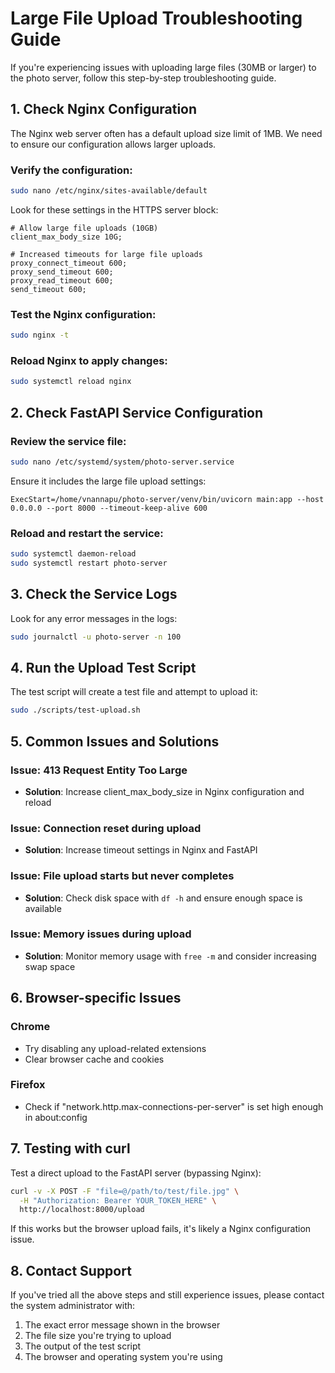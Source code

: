 # Large File Upload Troubleshooting Guide

If you're experiencing issues with uploading large files (30MB or larger) to the photo server, follow this step-by-step troubleshooting guide.

## 1. Check Nginx Configuration

The Nginx web server often has a default upload size limit of 1MB. We need to ensure our configuration allows larger uploads.

### Verify the configuration:

```bash
sudo nano /etc/nginx/sites-available/default
```

Look for these settings in the HTTPS server block:
```
# Allow large file uploads (10GB)
client_max_body_size 10G;

# Increased timeouts for large file uploads
proxy_connect_timeout 600;
proxy_send_timeout 600;
proxy_read_timeout 600;
send_timeout 600;
```

### Test the Nginx configuration:

```bash
sudo nginx -t
```

### Reload Nginx to apply changes:

```bash
sudo systemctl reload nginx
```

## 2. Check FastAPI Service Configuration

### Review the service file:

```bash
sudo nano /etc/systemd/system/photo-server.service
```

Ensure it includes the large file upload settings:
```
ExecStart=/home/vnannapu/photo-server/venv/bin/uvicorn main:app --host 0.0.0.0 --port 8000 --timeout-keep-alive 600
```

### Reload and restart the service:

```bash
sudo systemctl daemon-reload
sudo systemctl restart photo-server
```

## 3. Check the Service Logs

Look for any error messages in the logs:

```bash
sudo journalctl -u photo-server -n 100
```

## 4. Run the Upload Test Script

The test script will create a test file and attempt to upload it:

```bash
sudo ./scripts/test-upload.sh
```

## 5. Common Issues and Solutions

### Issue: 413 Request Entity Too Large
- **Solution**: Increase client_max_body_size in Nginx configuration and reload

### Issue: Connection reset during upload
- **Solution**: Increase timeout settings in Nginx and FastAPI

### Issue: File upload starts but never completes
- **Solution**: Check disk space with `df -h` and ensure enough space is available

### Issue: Memory issues during upload
- **Solution**: Monitor memory usage with `free -m` and consider increasing swap space

## 6. Browser-specific Issues

### Chrome
- Try disabling any upload-related extensions
- Clear browser cache and cookies

### Firefox
- Check if "network.http.max-connections-per-server" is set high enough in about:config

## 7. Testing with curl

Test a direct upload to the FastAPI server (bypassing Nginx):

```bash
curl -v -X POST -F "file=@/path/to/test/file.jpg" \
  -H "Authorization: Bearer YOUR_TOKEN_HERE" \
  http://localhost:8000/upload
```

If this works but the browser upload fails, it's likely a Nginx configuration issue.

## 8. Contact Support

If you've tried all the above steps and still experience issues, please contact the system administrator with:

1. The exact error message shown in the browser
2. The file size you're trying to upload
3. The output of the test script
4. The browser and operating system you're using
